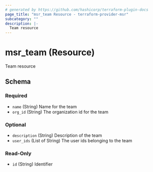 ```yaml
---
# generated by https://github.com/hashicorp/terraform-plugin-docs
page_title: "msr_team Resource - terraform-provider-msr"
subcategory: ""
description: |-
  Team resource
---
```


# msr_team (Resource)

Team resource



<!-- schema generated by tfplugindocs -->
## Schema

### Required

- `name` (String) Name for the team
- `org_id` (String) The organization id for the team

### Optional

- `description` (String) Description of the team
- `user_ids` (List of String) The user ids belonging to the team

### Read-Only

- `id` (String) Identifier
